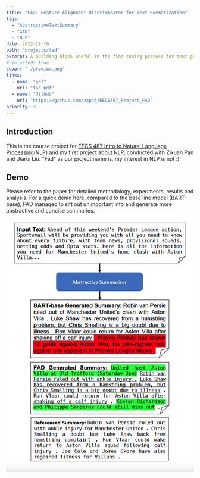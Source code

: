 ```yaml
---
title: "FAD: Feature Alignment Discriminator for Text Summarization"
tags:
  - "AbstractiveTextSummary"
  - "GAN"
  - "NLP"
date: 2022-12-10
path: "projects/fad"
excerpt: A building block useful in the fine-tuning process for text generators like BART, which addresses problems of discreteness in adversarial learning for NLP, better captures the word distribution, and achieves SOTA ROUGE score of abstractive text summarization in DailyMail/CNN dataset. 
# selected: true
cover: "./preview.png"
links:
  - name: "pdf"
    url: "fad.pdf"
  - name: "Github"
    url: "https://github.com/zxp46/EECS487_Project_FAD"
priority: 3
---
```


## Introduction
This is the course project for [EECS 487 Intro to Natural Language Processing](https://web.eecs.umich.edu/~wangluxy/courses/eecs487_wn2022/eecs487_wn2022.html)(NLP) and my first project about NLP, conducted with Zixuan Pan and Jiarui Liu. "Fad" as our project name is, my interest in NLP is not :)
## Demo
Please refer to the paper for detailed methodology, experiments, results and analysis. For a quick demo here, compared to the base line model (BART-base), FAD managed to sift out unimportant info and generate more abstractive and concise summaries.
![demo](./demo.png)
